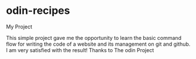 # odin-recipes
My Project


This simple project gave me the opportunity to learn the basic command flow for writing the code of a website and its management on git and github.
I am very satisfied with the result! 
Thanks to The odin Project


